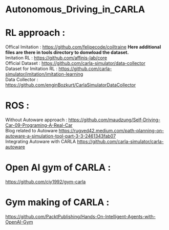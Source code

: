 # Autonomous_Driving_in_CARLA

# RL approach :

Offical Imitation : https://github.com/felipecode/coiltraine  **Here additional files are there in tools directory to donwload the dataset.**<br>
Imitation RL : https://github.com/affinis-lab/core<br>
Official Dataset : https://github.com/carla-simulator/data-collector<br>
Dataset for Imitation RL : https://github.com/carla-simulator/imitation/imitation-learning<br>
Data Collector : https://github.com/enginBozkurt/CarlaSimulatorDataCollector

# ROS :

Without Autoware approach : https://github.com/maudzung/Self-Driving-Car-09-Programing-A-Real-Car <br>
Blog related to Autoware https://rugved42.medium.com/path-planning-on-autoware-a-simulation-tool-part-3-3-2461343fab07<br>
Integrating Autoware with CARLA https://github.com/carla-simulator/carla-autoware

# Open AI gym of CARLA :

https://github.com/cjy1992/gym-carla


# Gym making of CARLA : 

https://github.com/PacktPublishing/Hands-On-Intelligent-Agents-with-OpenAI-Gym

